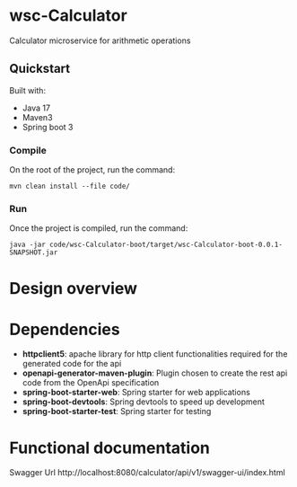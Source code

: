 # wsc-Calculator
Calculator microservice for arithmetic operations

## Quickstart

Built with:

* Java 17
* Maven3
* Spring boot 3

### Compile
On the root of the project, run the command:
```
mvn clean install --file code/
```
### Run

Once the project is compiled, run the command:

```
java -jar code/wsc-Calculator-boot/target/wsc-Calculator-boot-0.0.1-SNAPSHOT.jar 
```


# Design overview

# Dependencies
* **httpclient5**: apache library for http client functionalities required for the generated code for the api 
* **openapi-generator-maven-plugin**: Plugin chosen to create the rest api code from the OpenApi specification
* **spring-boot-starter-web**: Spring starter for web applications
* **spring-boot-devtools**: Spring devtools to speed up development
* **spring-boot-starter-test**: Spring starter for testing

# Functional documentation
Swagger Url http://localhost:8080/calculator/api/v1/swagger-ui/index.html

